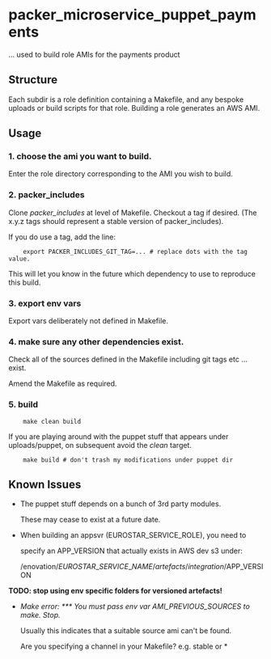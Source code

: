 # packer\_microservice\_puppet\_payments

... used to build role AMIs for the payments product

## Structure

Each subdir is a role definition containing a Makefile,
and any bespoke uploads or build scripts for that role.
Building a role generates an AWS AMI.

## Usage

### 1. choose the ami you want to build.
Enter the role directory corresponding to the AMI you wish to build.

### 2. packer\_includes
Clone _packer\_includes_ at level of Makefile. Checkout a tag if desired.
(The x.y.z tags should represent a stable version of packer_includes).

If you do use a tag, add the line:

        export PACKER_INCLUDES_GIT_TAG=... # replace dots with the tag value.

This will let you know in the future which dependency to use to reproduce
this build.

### 3. export env vars

Export vars deliberately not defined in Makefile.

### 4. make sure any other dependencies exist.

Check all of the sources defined in the Makefile
including git tags etc ... exist.

Amend the Makefile as required.

### 5. build

        make clean build

If you are playing around with the puppet stuff that
appears under uploads/puppet, on subsequent avoid the _clean_ target.

        make build # don't trash my modifications under puppet dir

## Known Issues

* The puppet stuff depends on a bunch of 3rd party modules.
  
  These may cease to exist at a future date. 

* When building an appsvr (EUROSTAR\_SERVICE\_ROLE), you need to

  specify an APP\_VERSION that actually exists in AWS dev s3 under:

  /enovation/$EUROSTAR\_SERVICE\_NAME/artefacts/integration/$APP_VERSION

**TODO: stop using env specific folders for versioned artefacts!**

* _Make error: \*\*\* You must pass env var AMI_PREVIOUS\_SOURCES to make.  Stop._

  Usually this indicates that a suitable source ami can't be found.

  Are you specifying a channel in your Makefile? e.g. stable or \*


